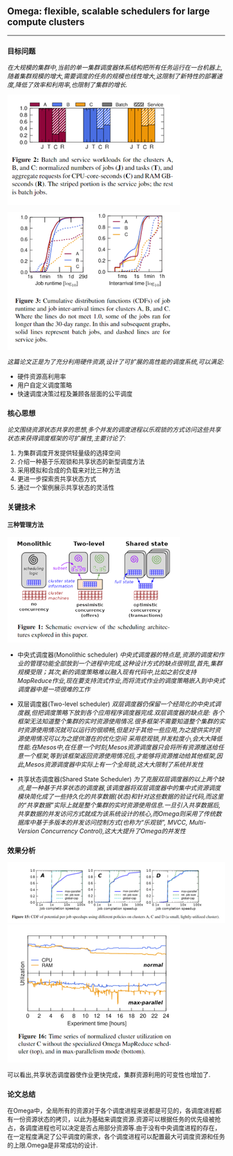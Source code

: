 ## Omega: flexible, scalable schedulers for large compute clusters

---

### 目标问题

_在大规模的集群中,当前的单一集群调度器体系结构把所有任务运行在一台机器上,随着集群规模的增大,需要调度的任务的规模也线性增大,这限制了新特性的部署速度,降低了效率和利用率,也限制了集群的增长._

<img src="./img/figure2.png" width = "400" alt="overview"/><br>

<img src="./img/figure3.png" width = "400" alt="overview"/><br>

_这篇论文正是为了充分利用硬件资源,设计了可扩展的高性能的调度系统,可以满足:_

- 硬件资源高利用率
- 用户自定义调度策略
- 快速调度决策过程及兼顾各层面的公平调度

### 核心思想

_论文围绕资源状态共享的思想,多个并发的调度进程以乐观锁的方式访问这些共享状态来获得调度框架的可扩展性,主要讨论了:_

1. 为集群调度开发提供轻量级的选择空间
2. 介绍一种基于乐观锁和共享状态的新型调度方法
3. 采用模拟和合成的负载来对比三种方法
4. 更进一步探索贡共享状态方式
5. 通过一个案例展示共享状态的灵活性

### 关键技术

#### 三种管理方法

<img src="./img/overview.png" width = "400" alt="overview"/><br>

- 中央式调度器(Monolithic scheduler)
_中央式调度器的特点是,资源的调度和作业的管理功能全部放到一个进程中完成,这种设计方式的缺点很明显,首先,集群规模受限；其次,新的调度策略难以融入现有代码中,比如之前仅支持MapReduce作业,现在要支持流式作业,而将流式作业的调度策略嵌入到中央式调度器中是一项很难的工作_

- 双层调度器(Two-level scheduler)
_双层调度器仍保留一个经简化的中央式调度器,但把调度策略下放到各个应用程序调度器完成.双层调度器的缺点是:_
_各个框架无法知道整个集群的实时资源使用情况.很多框架不需要知道整个集群的实时资源使用情况就可以运行的很顺畅,但是对于其他一些应用,为之提供实时资源使用情况可以为之提供潜在的优化空间_
_采用悲观锁,并发粒度小,会大大降低性能.在Mesos中,在任意一个时刻,Mesos资源调度器只会将所有资源推送给任意一个框架,等到该框架返回资源使用情况后,才能够将资源推动给其他框架,因此,Mesos资源调度器中实际上有一个全局锁,这大大限制了系统并发性_

- 共享状态调度器(Shared State Scheduler)
_为了克服双层调度器的以上两个缺点,是一种基于共享状态的调度器,该调度器将双层调度器中的集中式资源调度模块简化成了一些持久化的共享数据(状态)和针对这些数据的验证代码,而这里的“共享数据”实际上就是整个集群的实时资源使用信息.一旦引入共享数据后,共享数据的并发访问方式就成为该系统设计的核心,而Omega则采用了传统数据库中基于多版本的并发访问控制方式(也称为“乐观锁”, MVCC, Multi-Version Concurrency Control),这大大提升了Omega的并发性_

### 效果分析

<img src="./img/figure15.png" width = "600" alt="overview"/><br>
<img src="./img/figure16.png" width = "400" alt="overview"/><br>

可以看出,共享状态调度器使作业更快完成，集群资源利用的可变性也增加了.

### 论文总结

在Omega中，全局所有的资源对于各个调度进程来说都是可见的，各调度进程都有一份资源状态的拷贝，以此为基础来调度资源.资源可以根据任务的优先级被抢占，各调度进程也可以决定是否占用部分资源等.由于没有中央调度进程的存在，在一定程度满足了公平调度的需求，各个调度进程可以配置最大可调度资源和任务的上限.Omega是非常成功的设计.
